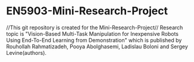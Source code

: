 # EN5903-Mini-Research-Project

//This git repository is created for the Mini-Research-Project//
Research topic is "Vision-Based Multi-Task Manipulation for Inexpensive Robots Using End-To-End Learning from Demonstration" which is published by Rouhollah Rahmatizadeh, Pooya Abolghasemi, Ladislau Boloni and Sergey Levine(authors). 
